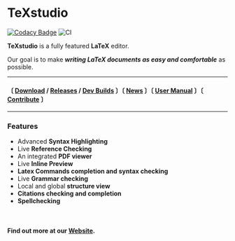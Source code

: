 
[Codacy Badge]: https://app.codacy.com/project/badge/Grade/892de515e8c54a7a99bd836743c4510c
[Codacy TeXstudio]: https://www.codacy.com/gh/texstudio-org/texstudio/dashboard?utm_source=github.com&amp;utm_medium=referral&amp;utm_content=texstudio-org/texstudio&amp;utm_campaign=Badge_Grade

[CI]: https://github.com/texstudio-org/texstudio/workflows/CI/badge.svg

[Website]: http://www.texstudio.org

[Download]: https://www.texstudio.org/#download
[Releases]: https://github.com/texstudio-org/texstudio/releases/
[News]: https://www.texstudio.org/#news
[Contribute]: https://github.com/texstudio-org/texstudio/wiki/Contribute
[User Manual]: https://htmlpreview.github.io/?https://github.com/texstudio-org/texstudio/master/utilities/manual/usermanual_en.html
[Dev Builds]: https://github.com/texstudio-org/texstudio/actions/workflows/cd.yml


# TeXstudio
[![Codacy Badge]][Codacy TeXstudio] ![CI]

**TeXstudio** is a fully featured **LaTeX** editor.

Our goal is to make ***writing LaTeX documents as easy and comfortable*** as possible.

---
#### 〔 [Download] / [Releases] / [Dev Builds] 〕〔 [News] 〕〔 [User Manual] 〕〔 [Contribute] 〕
---


### Features
- Advanced **Syntax Highlighting**
- Live **Reference Checking**
- An integrated **PDF viewer**
- Live **Inline Preview**
- **Latex Commands completion and syntax checking**
- Live **Grammar checking**
- Local and global **structure view**
- **Citations checking and completion**
- **Spellchecking**

<br>

#### Find out more at our [Website].
